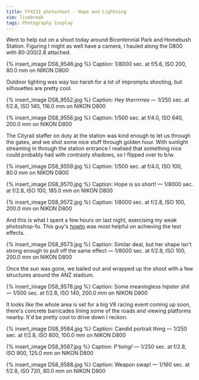 ```yaml
---
title: FFXIII photoshoot - Hope and Lightning
vim: linebreak
tags: Photography Cosplay
---
```


Went to help out on a shoot today around Bicentennial Park and Homebush Station. Figuring I might as well have a camera, I hauled along the D800 with 80-200/2.8 attached.

{% insert_image DS8_9546.jpg %}
Caption: 1/8000 sec. at f/5.6, ISO 200, 80.0 mm on NIKON D800

Outdoor lighting was way too harsh for a lot of impromptu shooting, but silhouettes are pretty cool.

{% insert_image DS8_9552.jpg %}
Caption: *Hey therrrrree* — 1/250 sec. at f/2.8, ISO 140, 116.0 mm on NIKON D800

{% insert_image DS8_9556.jpg %}
Caption: 1/500 sec. at f/4.0, ISO 640, 200.0 mm on NIKON D800

The Cityrail staffer on duty at the station was kind enough to let us through the gates, and we shot some nice stuff through golden hour. With sunlight streaming in through the station entrance I realised that something nice could probably had with contrasty shadows, so I flipped over to b/w.

{% insert_image DS8_9559.jpg %}
Caption: 1/500 sec. at f/4.0, ISO 100, 80.0 mm on NIKON D800

{% insert_image DS8_9570.jpg %}
Caption: Hope is so short! — 1/8000 sec. at f/2.8, ISO 100, 185.0 mm on NIKON D800

{% insert_image DS8_9572.jpg %}
Caption: 1/8000 sec. at f/2.8, ISO 100, 200.0 mm on NIKON D800

And this is what I spent a few hours on last night, exercising my weak photoshop-fu. This guy's [howto](http://www.nextgenupdate.com/forums/call-duty-modern-warfare-2-discussion/95400-mw2-font.html) was most helpful on achieving the text effects.

{% insert_image DS8_9573.jpg %}
Caption: Similar deal, but her shape isn't strong enough to pull off the same effect — 1/8000 sec. at f/2.8, ISO 100, 200.0 mm on NIKON D800

Once the sun was gone, we bailed out and wrapped up the shoot with a few structures around the ANZ stadium.

{% insert_image DS8_9578.jpg %}
Caption: Some meaningless hipster shit — 1/500 sec. at f/2.8, ISO 140, 200.0 mm on NIKON D800

It looks like the whole area is set for a big V8 racing event coming up soon, there's concrete barricades lining some of the roads and viewing platforms nearby. It'd be pretty cool to drive down I reckon.

{% insert_image DS8_9584.jpg %}
Caption: Candid portrait thing — 1/250 sec. at f/2.8, ISO 800, 100.0 mm on NIKON D800

{% insert_image DS8_9587.jpg %}
Caption: *P'toing!* — 1/250 sec. at f/2.8, ISO 900, 125.0 mm on NIKON D800

{% insert_image DS8_9588.jpg %}
Caption: Weapon swap! — 1/160 sec. at f/2.8, ISO 720, 80.0 mm on NIKON D800

